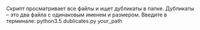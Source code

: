 Скрипт просматривает все файлы и ищет дубликаты в папке.
Дубликаты – это два файла с одинаковым именем и размером.
Введите в терминале: python3.5 dublicates.py your_path